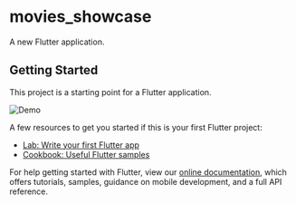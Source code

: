 # movies_showcase

A new Flutter application.

## Getting Started

This project is a starting point for a Flutter application.

![Demo](https://giphy.com/gifs/h59bgKAEsivkS2BxAl)

A few resources to get you started if this is your first Flutter project:

- [Lab: Write your first Flutter app](https://flutter.dev/docs/get-started/codelab)
- [Cookbook: Useful Flutter samples](https://flutter.dev/docs/cookbook)

For help getting started with Flutter, view our
[online documentation](https://flutter.dev/docs), which offers tutorials,
samples, guidance on mobile development, and a full API reference.
